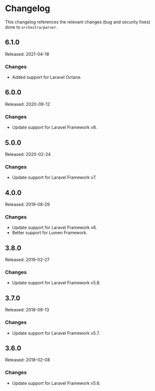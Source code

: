 # Changelog

This changelog references the relevant changes (bug and security fixes) done to `orchestra/parser`.

## 6.1.0

Released: 2021-04-18

### Changes

* Added support for Laravel Octane.

## 6.0.0

Released: 2020-09-12

### Changes

* Update support for Laravel Framework v8.

## 5.0.0

Released: 2020-02-24

### Changes

* Update support for Laravel Framework v7.

## 4.0.0

Released: 2019-08-29

### Changes

* Update support for Laravel Framework v6.
* Better support for Lumen Framework.

## 3.8.0

Released: 2019-02-27

### Changes

* Update support for Laravel Framework v5.8.

## 3.7.0

Released: 2018-09-13

### Changes

* Update support for Laravel Framework v5.7.

## 3.6.0

Released: 2018-02-08

### Changes

* Update support for Laravel Framework v5.6.
